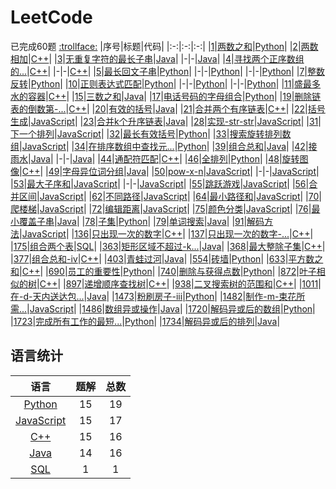 # LeetCode
已完成60题
[:trollface:](./REWRITE.md)
|序号|标题|代码|
|:-:|:-:|:-:|
|[1](https://leetcode-cn.com/problems/two-sum/)|[两数之和](./docs/1.两数之和.md)|[Python](./codes/1.两数之和.py)|
|[2](https://leetcode-cn.com/problems/add-two-numbers/)|[两数相加](./docs/2.两数相加.md)|[C++](./codes/2.两数相加.cpp)|
|[3](https://leetcode-cn.com/problems/longest-substring-without-repeating-characters/)|[无重复字符的最长子串](./docs/3.无重复字符的最长子串.md)|[Java](./codes/3.无重复字符的最长子串_1.java)|
|-|-|[Java](./codes/3.无重复字符的最长子串_2.java)|
|[4](https://leetcode-cn.com/problems/median-of-two-sorted-arrays/description/)|[寻找两个正序数组的...](./docs/4.寻找两个正序数组的中位数.md)|[C++](./codes/4.寻找两个正序数组的中位数_1.cpp)|
|-|-|[C++](./codes/4.寻找两个正序数组的中位数_2.cpp)|
|[5](https://leetcode-cn.com/problems/longest-palindromic-substring/)|[最长回文子串](./docs/5.最长回文子串.md)|[Python](./codes/5.最长回文子串_1.py)|
|-|-|[Python](./codes/5.最长回文子串_2.py)|
|-|-|[Python](./codes/5.最长回文子串_3.py)|
|[7](https://leetcode-cn.com/problems/reverse-integer/description/)|[整数反转](./docs/7.整数反转.md)|[Python](./codes/7.整数反转.py)|
|[10](https://leetcode-cn.com/problems/regular-expression-matching/description/)|[正则表达式匹配](./docs/10.正则表达式匹配.md)|[Python](./codes/10.正则表达式匹配_1.py)|
|-|-|[Python](./codes/10.正则表达式匹配_2.py)|
|-|-|[Python](./codes/10.正则表达式匹配_3.py)|
|[11](https://leetcode-cn.com/problems/container-with-most-water/description/)|[盛最多水的容器](./docs/11.盛最多水的容器.md)|[C++](./codes/11.盛最多水的容器.cpp)|
|[15](https://leetcode-cn.com/problems/3sum/description/)|[三数之和](./docs/15.三数之和.md)|[Java](./codes/15.三数之和.java)|
|[17](https://leetcode-cn.com/problems/letter-combinations-of-a-phone-number/description/)|[电话号码的字母组合](./docs/17.电话号码的字母组合.md)|[Python](./codes/17.电话号码的字母组合.py)|
|[19](https://leetcode-cn.com/problems/remove-nth-node-from-end-of-list/description/)|[删除链表的倒数第-...](./docs/19.删除链表的倒数第-n-个结点.md)|[C++](./codes/19.删除链表的倒数第-n-个结点.cpp)|
|[20](https://leetcode-cn.com/problems/valid-parentheses/description/)|[有效的括号](./docs/20.有效的括号.md)|[Java](./codes/20.有效的括号.java)|
|[21](https://leetcode-cn.com/problems/merge-two-sorted-lists/description/)|[合并两个有序链表](./docs/21.合并两个有序链表.md)|[C++](./codes/21.合并两个有序链表.cpp)|
|[22](https://leetcode-cn.com/problems/generate-parentheses/description/)|[括号生成](./docs/22.括号生成.md)|[JavaScript](./codes/22.括号生成.js)|
|[23](https://leetcode-cn.com/problems/merge-k-sorted-lists/description/)|[合并k个升序链表](./docs/23.合并k个升序链表.md)|[Java](./codes/23.合并k个升序链表.java)|
|[28](https://leetcode-cn.com/problems/implement-strstr/description/)|[实现-str-str](./docs/28.实现-str-str.md)|[JavaScript](./codes/28.实现-str-str.js)|
|[31](https://leetcode-cn.com/problems/next-permutation/description/)|[下一个排列](./docs/31.下一个排列.md)|[JavaScript](./codes/31.下一个排列.js)|
|[32](https://leetcode-cn.com/problems/longest-valid-parentheses/description/)|[最长有效括号](./docs/32.最长有效括号.md)|[Python](./codes/32.最长有效括号.py)|
|[33](https://leetcode-cn.com/problems/search-in-rotated-sorted-array/description/)|[搜索旋转排列数组](./docs/33.搜索旋转排列数组.md)|[JavaScript](./codes/33.搜索旋转排序数组.js)|
|[34](https://leetcode-cn.com/problems/find-first-and-last-position-of-element-in-sorted-array/description/)|[在排序数组中查找元...](./docs/34.在排序数组中查找元素的第一个和最后一个位置.md)|[Python](./codes/34.在排序数组中查找元素的第一个和最后一个位置.py)|
|[39](https://leetcode-cn.com/problems/combination-sum/description/)|[组合总和](./docs/39.组合总和.md)|[Java](./codes/39.组合总和.java)|
|[42](https://leetcode-cn.com/problems/trapping-rain-water/description/)|[接雨水](./docs/42.接雨水.md)|[Java](./codes/42.接雨水_1.java)|
|-|-|[Java](./codes/42.接雨水_2.java)|
|[44](https://leetcode-cn.com/problems/wildcard-matching/description/)|[通配符匹配](./docs/44.通配符匹配.md)|[C++](./codes/44.通配符匹配.cpp)|
|[46](https://leetcode-cn.com/problems/permutations/description/)|[全排列](./docs/46.全排列.md)|[Python](./codes/46.全排列.py)|
|[48](https://leetcode-cn.com/problems/rotate-image/description/)|[旋转图像](./docs/48.旋转图像.md)|[C++](./codes/48.旋转图像.cpp)|
|[49](https://leetcode-cn.com/problems/group-anagrams/description/)|[字母异位词分组](./docs/49.字母异位词分组.md)|[Java](./codes/49.字母异位词分组.java)|
|[50](https://leetcode-cn.com/problems/powx-n/description/)|[pow-x-n](./docs/50.pow-x-n.md)|[JavaScript](./codes/50.pow-x-n_1.js)|
|-|-|[JavaScript](./codes/50.pow-x-n_2.js)|
|[53](https://leetcode-cn.com/problems/maximum-subarray/description/)|[最大子序和](./docs/53.最大子序和.md)|[JavaScript](./codes/53.最大子序和_1.js)|
|-|-|[JavaScript](./codes/53.最大子序和_2.js)|
|[55](https://leetcode-cn.com/problems/jump-game/description/)|[跳跃游戏](./docs/55.跳跃游戏.md)|[JavaScript](./codes/55.跳跃游戏.js)|
|[56](https://leetcode-cn.com/problems/merge-intervals/description/)|[合并区间](./docs/56.合并区间.md)|[JavaScript](./codes/56.合并区间.js)|
|[62](https://leetcode-cn.com/problems/unique-paths/description/)|[不同路径](./docs/62.不同路径.md)|[JavaScript](./codes/62.不同路径.js)|
|[64](https://leetcode-cn.com/problems/minimum-path-sum/description/)|[最小路径和](./docs/64.最小路径和.md)|[JavaScript](./codes/64.最小路径和.js)|
|[70](https://leetcode-cn.com/problems/climbing-stairs/description/)|[爬楼梯](./docs/70.爬楼梯.md)|[JavaScript](./codes/70.爬楼梯.js)|
|[72](https://leetcode-cn.com/problems/edit-distance/description/)|[编辑距离](./docs/72.编辑距离.md)|[JavaScript](./codes/72.编辑距离.js)|
|[75](https://leetcode-cn.com/problems/sort-colors/description/)|[颜色分类](./docs/75.颜色分类.md)|[JavaScript](./codes/75.颜色分类.js)|
|[76](https://leetcode-cn.com/problems/minimum-window-substring/description/)|[最小覆盖子串](./docs/76.最小覆盖子串.md)|[Java](./codes/76.最小覆盖子串.java)|
|[78](https://leetcode-cn.com/problems/subsets/description/)|[子集](./docs/78.子集.md)|[Python](./codes/78.子集.py)|
|[79](https://leetcode-cn.com/problems/word-search/description/)|[单词搜索](./docs/79.单词搜索.md)|[Java](./codes/79.单词搜索.java)|
|[91](https://leetcode-cn.com/problems/decode-ways/description/)|[解码方法](./docs/91.解码方法.md)|[JavaScript](./codes/91.解码方法.js)|
|[136](https://leetcode-cn.com/problems/single-number/description/)|[只出现一次的数字](./docs/136.只出现一次的数字.md)|[C++](./codes/136.只出现一次的数字.cpp)|
|[137](https://leetcode-cn.com/problems/single-number-ii/description/)|[只出现一次的数字-...](./docs/137.只出现一次的数字-ii.md)|[C++](./codes/137.只出现一次的数字-ii.cpp)|
|[175](https://leetcode-cn.com/problems/combine-two-tables/description/)|[组合两个表](./docs/175.组合两个表.md)|[SQL](./codes/175.组合两个表.sql)|
|[363](https://leetcode-cn.com/problems/max-sum-of-rectangle-no-larger-than-k/description/)|[矩形区域不超过-k...](./docs/363.矩形区域不超过-k-的最大数值和.md)|[Java](./codes/363.矩形区域不超过-k-的最大数值和.java)|
|[368](https://leetcode-cn.com/problems/largest-divisible-subset/description/)|[最大整除子集](./docs/368.最大整除子集.md)|[C++](./codes/368.最大整除子集.cpp)|
|[377](https://leetcode-cn.com/problems/combination-sum-iv/description/)|[组合总和-ⅳ](./docs/377.组合总和-ⅳ.md)|[C++](./codes/377.组合总和-ⅳ.cpp)|
|[403](https://leetcode-cn.com/problems/frog-jump/description/)|[青蛙过河](./docs/403.青蛙过河.md)|[Java](./codes/403.青蛙过河.java)|
|[554](https://leetcode-cn.com/problems/brick-wall/description/)|[砖墙](./docs/554.砖墙.md)|[Python](./codes/554.砖墙.py)|
|[633](https://leetcode-cn.com/problems/sum-of-square-numbers/description/)|[平方数之和](./docs/633.平方数之和.md)|[C++](./codes/633.平方数之和.cpp)|
|[690](https://leetcode-cn.com/problems/employee-importance/description/)|[员工的重要性](./docs/690.员工的重要性.md)|[Python](./codes/690.员工的重要性.py)|
|[740](https://leetcode-cn.com/problems/delete-and-earn/description/)|[删除与获得点数](./docs/740.删除与获得点数.md)|[Python](./codes/740.删除与获得点数.py)|
|[872](https://leetcode-cn.com/problems/leaf-similar-trees/description/)|[叶子相似的树](./docs/872.叶子相似的树.md)|[C++](./codes/872.叶子相似的树.cpp)|
|[897](https://leetcode-cn.com/problems/increasing-order-search-tree/description/)|[递增顺序查找树](./docs/897.递增顺序查找树.md)|[C++](./codes/897.递增顺序查找树.cpp)|
|[938](https://leetcode-cn.com/problems/range-sum-of-bst/description/)|[二叉搜索树的范围和](./docs/938.二叉搜索树的范围和.md)|[C++](./codes/938.二叉搜索树的范围和.cpp)|
|[1011](https://leetcode-cn.com/problems/capacity-to-ship-packages-within-d-days/description/)|[在-d-天内送达包...](./docs/1011.在-d-天内送达包裹的能力.md)|[Java](./codes/1011.在-d-天内送达包裹的能力.java)|
|[1473](https://leetcode-cn.com/problems/paint-house-iii/description/)|[粉刷房子-iii](./docs/1473.粉刷房子-iii.md)|[Python](./codes/1473.粉刷房子-iii.py)|
|[1482](https://leetcode-cn.com/problems/minimum-number-of-days-to-make-m-bouquets/description/)|[制作-m-束花所需...](./docs/1482.制作-m-束花所需的最少天数.md)|[JavaScript](./codes/1482.制作-m-束花所需的最少天数.js)|
|[1486](https://leetcode-cn.com/problems/xor-operation-in-an-array/description/)|[数组异或操作](./docs/1486.数组异或操作.md)|[Java](./codes/1486.数组异或操作.java)|
|[1720](https://leetcode-cn.com/problems/decode-xored-array/description/)|[解码异或后的数组](./docs/1720.解码异或后的数组.md)|[Python](./codes/1720.解码异或后的数组.py)|
|[1723](https://leetcode-cn.com/problems/find-minimum-time-to-finish-all-jobs/description/)|[完成所有工作的最短...](./docs/1723.完成所有工作的最短时间.md)|[Python](./codes/1723.完成所有工作的最短时间.py)|
|[1734](https://leetcode-cn.com/problems/decode-xored-permutation/description/)|[解码异或后的排列](./docs/1734.解码异或后的排列.md)|[Java](./codes/1734.解码异或后的排列.java)|
## 语言统计
|语言|题解|总数|
|:-:|:-:|:-:|
|[Python](https://github.com/bian-hengwei/LeetCode/search?l=python)|15|19|
|[JavaScript](https://github.com/bian-hengwei/LeetCode/search?l=js)|15|17|
|[C++](https://github.com/bian-hengwei/LeetCode/search?l=cpp)|15|16|
|[Java](https://github.com/bian-hengwei/LeetCode/search?l=java)|14|16|
|[SQL](https://github.com/bian-hengwei/LeetCode/search?l=sql)|1|1|
